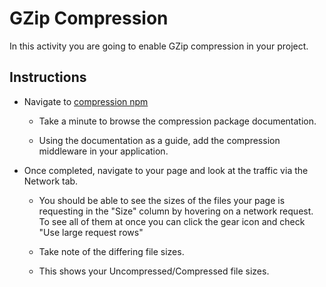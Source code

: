 # GZip Compression

In this activity you are going to enable GZip compression in your project.

## Instructions

- Navigate to [compression npm](https://www.npmjs.com/package/compression)

  - Take a minute to browse the compression package documentation.

  - Using the documentation as a guide, add the compression middleware in your application.

- Once completed, navigate to your page and look at the traffic via the Network tab.

  - You should be able to see the sizes of the files your page is requesting in the "Size" column by hovering on a network request. To see all of them at once you can click the gear icon and check "Use large request rows"

  - Take note of the differing file sizes.

  - This shows your Uncompressed/Compressed file sizes.

